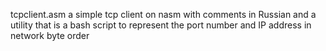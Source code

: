  
 tcpсlient.asm a simple tcp client on nasm with comments in Russian and a utility that is a bash script to represent the port number and IP address in network byte order
 
